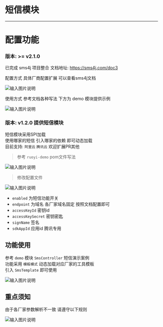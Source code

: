 # 短信模块
- - -

# 配置功能

### 版本: >= v2.1.0

已完成 sms4j 项目整合 文档地址: https://sms4j.com/doc3

配置方式 具体厂商配置扩展 可以查看sms4j文档

![输入图片说明](https://foruda.gitee.com/images/1705573035997239848/2ca8512d_1766278.png "屏幕截图")

使用方式 参考文档各种写法 下方为 demo 模块提供示例

![输入图片说明](https://foruda.gitee.com/images/1705573001447394180/2bd726d0_1766278.png "屏幕截图")

### 版本: v1.2.0 提供短信模块

短信模块采用SPI加载<br>
使用哪家的短信 引入哪家的依赖 即可动态加载<br>
目前支持: `阿里云` `腾讯云` 欢迎扩展PR其他

> 参考 `ruoyi-demo` pom文件写法

![输入图片说明](https://foruda.gitee.com/images/1678979157797419426/cc9b7444_1766278.png "屏幕截图")

> 修改配置文件

![输入图片说明](https://foruda.gitee.com/images/1678979163029635375/e5fd6e20_1766278.png "屏幕截图")

* `enabled` 为短信功能开关
* `endpoint` 为域名 各厂家域名固定 按照文档配置即可
* `accessKeyId` 密钥id
* `accessKeySecret` 密钥密匙
* `signName` 签名
* `sdkAppId` 应用id 腾讯专用

## 功能使用

参考 `demo` 模块 `SmsController` 短信演示案例<br>
功能采用 `模板模式` 动态加载对应厂家的工具模板<br>
引入 `SmsTemplate` 即可使用

![输入图片说明](https://foruda.gitee.com/images/1678979168699323982/e9301e84_1766278.png "屏幕截图")

## 重点须知

由于各厂家参数解析不一致 请遵守以下规则

![输入图片说明](https://foruda.gitee.com/images/1678979172581090456/ac1f10e8_1766278.png "屏幕截图")

